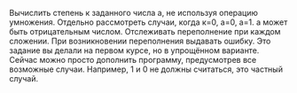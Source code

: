 Вычислить степень к заданного числа а, не используя операцию умножения. Отдельно рассмотреть случаи, когда к=0, а=0, а=1. а может быть отрицательным числом. Отслеживать переполнение при каждом сложении. При возникновении переполнения выдавать ошибку.
Это задание вы делали на первом курсе, но в упрощённом варианте. Сейчас можно просто дополнить программу, предусмотрев все возможные случаи. Например, 1 и 0 не должны считаться, это частный случай.
